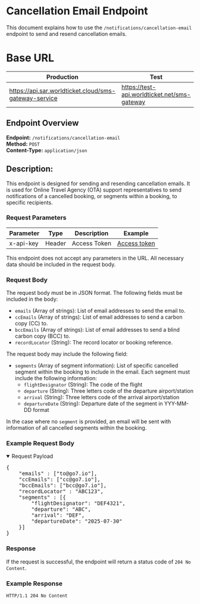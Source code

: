 # Cancellation Email Endpoint

This document explains how to use the `/notifications/cancellation-email` endpoint to send and resend cancellation emails.

# Base URL

|Production                                            | Test                                     |
|----------------------------------------------------- | ---------------------------------------- |
|https://api.sar.worldticket.cloud/sms-gateway-service | https://test-api.worldticket.net/sms-gateway |

## Endpoint Overview

**Endpoint:** `/notifications/cancellation-email`  
**Method:** `POST`  
**Content-Type:** `application/json`

## Description:

This endpoint is designed for sending and resending cancellation emails. It is used for Online Travel Agency (OTA) support representatives to send notifications of a cancelled booking, or segments within a booking, to specific recipients.

### Request Parameters

| Parameter    | Type    | Description        | Example                  |
|--------------|---------|--------------------|--------------------------|
| x-api-key    | Header  | Access Token       | [Access token](#api-key) |

This endpoint does not accept any parameters in the URL. All necessary data should be included in the request body.

### Request Body

The request body must be in JSON format. The following fields must be included in the body:

- `emails` (Array of strings): List of email addresses to send the email to.
- `ccEmails` (Array of strings): List of email addresses to send a carbon copy (CC) to.
- `bccEmails` (Array of strings): List of email addresses to send a blind carbon copy (BCC) to.
- `recordLocator` (String): The record locator or booking reference.

The request body may include the following field:

- `segments` (Array of segment information): List of specific cancelled segment within the booking to include in the email. Each segment must include the following information:
  - `flightDesignator` (String): The code of the flight
  - `departure` (String): Three letters code of the departure airport/station
  - `arrival` (String): Three letters code of the arrival airport/station
  - `departureDate` (String): Departure date of the segment in YYY-MM-DD format

In the case where no `segment` is provided, an email will be sent with information of all cancelled segments within the booking.

### Example Request Body

<details open>
  <summary>Request Payload</summary>
  <pre>
{
    "emails" : ["to@go7.io"],
    "ccEmails": ["cc@go7.io"],
    "bccEmails": ["bcc@go7.io"],
    "recordLocator" : "ABC123",
    "segments" : [{
        "flightDesignator": "DEF4321",
        "departure": "ABC",
        "arrival": "DEF",
        "departureDate": "2025-07-30"
    }]
}
</pre>
</details>

### Response

If the request is successful, the endpoint will return a status code of `204 No Content`.

### Example Response

```
HTTP/1.1 204 No Content
```

